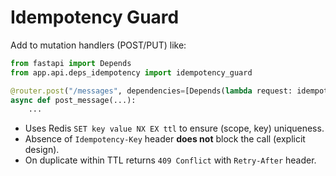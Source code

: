 # Idempotency Guard

Add to mutation handlers (POST/PUT) like:

```python
from fastapi import Depends
from app.api.deps_idempotency import idempotency_guard

@router.post("/messages", dependencies=[Depends(lambda request: idempotency_guard(request, scope="chat:message"))])
async def post_message(...):
    ...
```

- Uses Redis `SET key value NX EX ttl` to ensure (scope, key) uniqueness.
- Absence of `Idempotency-Key` header **does not** block the call (explicit design).
- On duplicate within TTL returns `409 Conflict` with `Retry-After` header.
